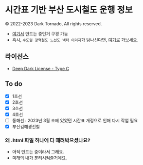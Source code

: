 # 시간표 기반 부산 도시철도 운행 정보
© 2022-2023 Dark Tornado, All rights reserved.

* [여기서](https://darktornado.github.io/BusanSubwayLive/) 만드는 중인거 구경 가능
* 혹시, `수도권 광역철도 노선도 벡터 이미지`가 탐나신다면, [여기로](https://github.com/DarkTornado/MetroMapSVG) 가보세요.

## 라이선스
* [Deep Dark License - Type C](LICENSE.md)

## To do
- [x] 1호선
- [x] 2호선
- [x] 3호선
- [x] 4호선
- [ ] 동해선 : 2023년 3월 초에 있었던 시간표 개정으로 인해 다시 작업 필요
- [x] 부산김해경전철

### 왜 .html 파일 하나에 다 때려박으셨나요?
- 아직 만드는 중이라서 그래요.
- 미래의 내가 분리시켜줄거에요.
